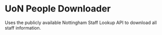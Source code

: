 # UoN People Downloader
Uses the publicly available Nottingham Staff Lookup API to download all staff information.
